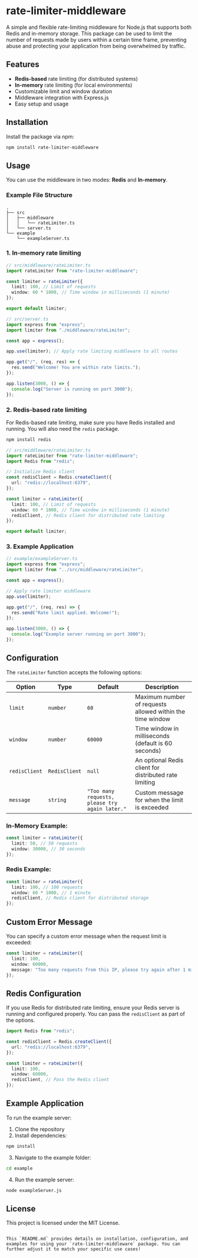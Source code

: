 
# rate-limiter-middleware

A simple and flexible rate-limiting middleware for Node.js that supports both Redis and in-memory storage. This package can be used to limit the number of requests made by users within a certain time frame, preventing abuse and protecting your application from being overwhelmed by traffic.

## Features

- **Redis-based** rate limiting (for distributed systems)
- **In-memory** rate limiting (for local environments)
- Customizable limit and window duration
- Middleware integration with Express.js
- Easy setup and usage

## Installation

Install the package via npm:

```bash
npm install rate-limiter-middleware
```

## Usage

You can use the middleware in two modes: **Redis** and **In-memory**.

### Example File Structure

```
.
├── src
│   ├── middleware
│   │   └── rateLimiter.ts
│   └── server.ts
└── example
    └── exampleServer.ts
```

### 1. In-memory rate limiting

```typescript
// src/middleware/rateLimiter.ts
import rateLimiter from "rate-limiter-middleware";

const limiter = rateLimiter({
  limit: 100, // Limit of requests
  window: 60 * 1000, // Time window in milliseconds (1 minute)
});

export default limiter;

// src/server.ts
import express from "express";
import limiter from "./middleware/rateLimiter";

const app = express();

app.use(limiter); // Apply rate limiting middleware to all routes

app.get("/", (req, res) => {
  res.send("Welcome! You are within rate limits.");
});

app.listen(3000, () => {
  console.log("Server is running on port 3000");
});
```

### 2. Redis-based rate limiting

For Redis-based rate limiting, make sure you have Redis installed and running. You will also need the `redis` package.

```bash
npm install redis
```

```typescript
// src/middleware/rateLimiter.ts
import rateLimiter from "rate-limiter-middleware";
import Redis from "redis";

// Initialize Redis client
const redisClient = Redis.createClient({
  url: "redis://localhost:6379",
});

const limiter = rateLimiter({
  limit: 100, // Limit of requests
  window: 60 * 1000, // Time window in milliseconds (1 minute)
  redisClient, // Redis client for distributed rate limiting
});

export default limiter;
```

### 3. Example Application

```typescript
// example/exampleServer.ts
import express from "express";
import limiter from "../src/middleware/rateLimiter";

const app = express();

// Apply rate limiter middleware
app.use(limiter);

app.get("/", (req, res) => {
  res.send("Rate limit applied. Welcome!");
});

app.listen(3000, () => {
  console.log("Example server running on port 3000");
});
```

## Configuration

The `rateLimiter` function accepts the following options:

| Option        | Type          | Default                                        | Description                                               |
| ------------- | ------------- | ---------------------------------------------- | --------------------------------------------------------- |
| `limit`       | `number`      | `60`                                           | Maximum number of requests allowed within the time window |
| `window`      | `number`      | `60000`                                        | Time window in milliseconds (default is 60 seconds)       |
| `redisClient` | `RedisClient` | `null`                                         | An optional Redis client for distributed rate limiting    |
| `message`     | `string`      | `"Too many requests, please try again later."` | Custom message for when the limit is exceeded             |

### In-Memory Example:

```typescript
const limiter = rateLimiter({
  limit: 50, // 50 requests
  window: 30000, // 30 seconds
});
```

### Redis Example:

```typescript
const limiter = rateLimiter({
  limit: 100, // 100 requests
  window: 60 * 1000, // 1 minute
  redisClient, // Redis client for distributed storage
});
```

## Custom Error Message

You can specify a custom error message when the request limit is exceeded:

```typescript
const limiter = rateLimiter({
  limit: 100,
  window: 60000,
  message: "Too many requests from this IP, please try again after 1 minute.",
});
```

## Redis Configuration

If you use Redis for distributed rate limiting, ensure your Redis server is running and configured properly. You can pass the `redisClient` as part of the options.

```typescript
import Redis from "redis";

const redisClient = Redis.createClient({
  url: "redis://localhost:6379",
});

const limiter = rateLimiter({
  limit: 100,
  window: 60000,
  redisClient, // Pass the Redis client
});
```

## Example Application

To run the example server:

1. Clone the repository
2. Install dependencies:

```bash
npm install
```

3. Navigate to the example folder:

```bash
cd example
```

4. Run the example server:

```bash
node exampleServer.js
```

## License

This project is licensed under the MIT License.

```

This `README.md` provides details on installation, configuration, and examples for using your `rate-limiter-middleware` package. You can further adjust it to match your specific use cases!
```
